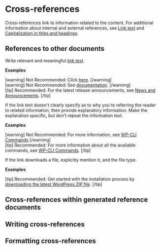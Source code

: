 # Cross-references

Cross-references link to information related to the content. For additional information about internal and external references, see [Link text]() and [Capitalization in titles and headings]().

## References to other documents

Write relevant and meaningful [link text]().

**Examples**  

[warning] Not Recommended: Click [here](https://wordpress.org/news/). [/warning]  
[warning] Not Recommended: See [documentation](https://wordpress.org/support/). [/warning]  
[tip] Recommended: For the latest release announcements, see [News and Announcements](https://wordpress.org/news/).  [/tip]  

If the link text doesn't clearly specify as to why you're referring the reader to related information, then provide explanatory information. Make the explanation specific, but don't repeat the information text.

**Examples**  

[warning] Not Recommended: For more information, see [WP-CLI Commands](https://developer.wordpress.org/cli/commands/) [/warning]  
[tip] Recommended: For more information about all the available commands, see [WP-CLI Commands](https://developer.wordpress.org/cli/commands/). [/tip]  

If the link downloads a file, explicitly mention it, and the file type.

**Examples**  

[tip] Recommended: Get started with the installation process by [downloading the latest WordPress ZIP file](https://wordpress.org/latest.zip). [/tip]  



## Cross-references within generated reference documents

## Writing cross-references

## Formatting cross-references
